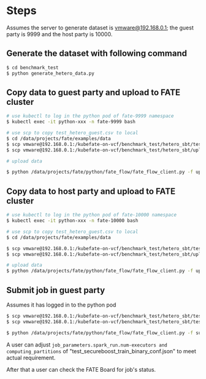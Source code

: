 # Steps

Assumes the server to generate dataset is vmware@192.168.0.1; the guest party is 9999 and the host party is 10000.

## Generate the dataset with following command

``` bash
$ cd benchmark_test
$ python generate_hetero_data.py
```

## Copy data to guest party and upload to FATE cluster

``` sh
# use kubectl to log in the python pod of fate-9999 namespace
$ kubectl exec -it python-xxx -n fate-9999 bash

# use scp to copy test_hetero_guest.csv to local
$ cd /data/projects/fate/examples/data
$ scp vmware@192.168.0.1:/kubefate-on-vcf/benchmark_test/hetero_sbt/test_hetero_guest.csv ./
$ scp vmware@192.168.0.1:/kubefate-on-vcf/benchmark_test/hetero_sbt/upload_data_guest.json ./

# upload data

$ python /data/projects/fate/python/fate_flow/fate_flow_client.py -f upload -c ./upload_data_guest.json
```

## Copy data to host party and upload to FATE cluster

``` sh
# use kubectl to log in the python pod of fate-10000 namespace
$ kubectl exec -it python-xxx -n fate-10000 bash

# use scp to copy test_hetero_guest.csv to local
$ cd /data/projects/fate/examples/data

$ scp vmware@192.168.0.1:/kubefate-on-vcf/benchmark_test/hetero_sbt/test_hetero_host.csv ./
$ scp vmware@192.168.0.1:/kubefate-on-vcf/benchmark_test/hetero_sbt/upload_data_host.json ./

# upload data
$ python /data/projects/fate/python/fate_flow/fate_flow_client.py -f upload -c ./upload_data_host.json
```

## Submit job in guest party

Assumes it has logged in to the python pod

``` sh
$ scp vmware@192.168.0.1:/kubefate-on-vcf/benchmark_test/hetero_sbt/test_secureboost_train_binary_conf.json ./
$ scp vmware@192.168.0.1:/kubefate-on-vcf/benchmark_test/hetero_sbt/test_secureboost_train_dsl.json ./

$ python /data/projects/fate/python/fate_flow/fate_flow_client.py -f submit_job -c ./test_secureboost_train_binary_conf.json  -d test_secureboost_train_dsl.json  
```

A user can adjust `job_parameters.spark_run.num-executors and computing_partitions` of "test_secureboost_train_binary_conf.json" to meet actual requirement.

After that a user can check the FATE Board for job's status.
